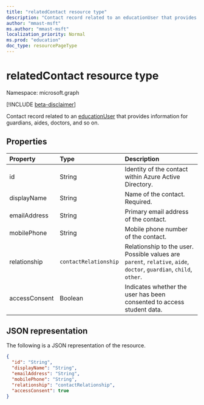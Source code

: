 ```yaml
---
title: "relatedContact resource type"
description: "Contact record related to an educationUser that provides information for guardians, aides, doctors, and so on."
author: "mmast-msft"
ms.author: "mmast-msft"
localization_priority: Normal
ms.prod: "education"
doc_type: resourcePageType
---
```


# relatedContact resource type

Namespace: microsoft.graph

[!INCLUDE [beta-disclaimer](../../includes/beta-disclaimer.md)]

Contact record related to an [educationUser](../resources/educationuser.md) that provides information for guardians, aides, doctors, and so on.

## Properties

| Property      | Type                  | Description                                                                                                         |
| :------------ | :-------------------- | :------------------------------------------------------------------------------------------------------------------ |
| id            | String                | Identity of the contact within Azure Active Directory.                                                              |
| displayName   | String                | Name of the contact. Required.                                                                                      |
| emailAddress  | String                | Primary email address of the contact.                                                                               |
| mobilePhone   | String                | Mobile phone number of the contact.                                                                                 |
| relationship  | `contactRelationship` | Relationship to the user. Possible values are `parent`, `relative`, `aide`, `doctor`, `guardian`, `child`, `other`. |
| accessConsent | Boolean               | Indicates whether the user has been consented to access student data.                                               |

## JSON representation

The following is a JSON representation of the resource.

<!-- {
  "blockType": "resource",
  "optionalProperties": [

  ],
  "@odata.type": "microsoft.graph.relatedContact"
}-->

```json
{
  "id": "String",
  "displayName": "String",
  "emailAddress": "String",
  "mobilePhone": "String",
  "relationship": "contactRelationship",
  "accessConsent": true
}
```

<!-- uuid: 720F9AB6-6E7A-4A66-8B0A-37A556FF99C5
2015-10-25 14:57:30 UTC -->
<!--
{
  "type": "#page.annotation",
  "description": "relatedContact resource",
  "keywords": "",
  "section": "documentation",
  "tocPath": "",
  "suppressions": [
  ]
}
-->


